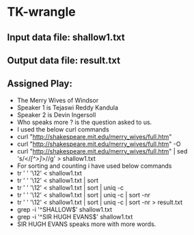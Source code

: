 # TK-wrangle
## Input data file: shallow1.txt
## Output data file: result.txt
## Assigned Play:
- The Merry Wives of Windsor
- Speaker 1 is Tejaswi Reddy Kandula
- Speaker 2 is Devin Ingersoll
- Who speaks more ? is the question asked to us.
- I used the below curl commands
- curl "http://shakespeare.mit.edu/merry_wives/full.htm"
- curl "http://shakespeare.mit.edu/merry_wives/full.htm" -O
- curl "http://shakespeare.mit.edu/merry_wives/full.htm" | sed 's/<\/*[^>]*>//g' > shallow1.txt
- For sorting and counting i have used below commands
- tr ' ' '\12' < shallow1.txt
- tr ' ' '\12' < shallow1.txt | sort
- tr ' ' '\12' < shallow1.txt | sort | uniq -c
- tr ' ' '\12' < shallow1.txt | sort | uniq -c | sort -nr
- tr ' ' '\12' < shallow1.txt | sort | uniq -c | sort -nr > result.txt
- grep -i '^SHALLOW$' shallow1.txt
- grep -i '^SIR HUGH EVANS$' shallow1.txt
- SIR HUGH EVANS speaks more with more words.